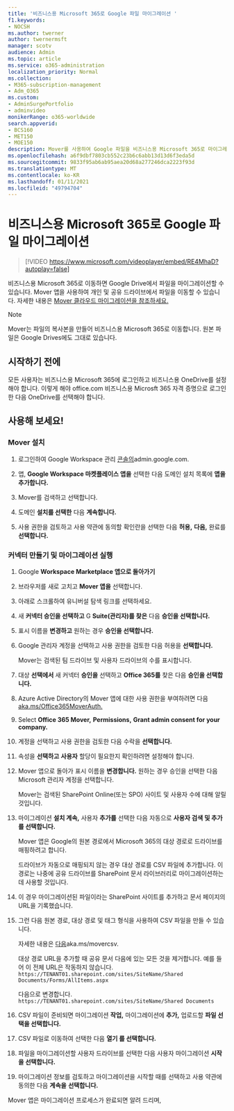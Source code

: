 ```yaml
---
title: '비즈니스용 Microsoft 365로 Google 파일 마이그레이션 '
f1.keywords:
- NOCSH
ms.author: twerner
author: twernermsft
manager: scotv
audience: Admin
ms.topic: article
ms.service: o365-administration
localization_priority: Normal
ms.collection:
- M365-subscription-management
- Adm_O365
ms.custom:
- AdminSurgePortfolio
- adminvideo
monikerRange: o365-worldwide
search.appverid:
- BCS160
- MET150
- MOE150
description: Mover를 사용하여 Google 파일을 비즈니스용 Microsoft 365로 마이그레이션하는 방법을 학습합니다.
ms.openlocfilehash: a6f9dbf7803cb552c23b6c6abb13d13d6f3eda5d
ms.sourcegitcommit: 9833f95ab6ab95aea20d68a277246dca2223f93d
ms.translationtype: MT
ms.contentlocale: ko-KR
ms.lasthandoff: 01/11/2021
ms.locfileid: "49794704"
---
```

# <a name="migrate-google-files-to-microsoft-365-for-business"></a>비즈니스용 Microsoft 365로 Google 파일 마이그레이션 

> [!VIDEO https://www.microsoft.com/videoplayer/embed/RE4MhaD?autoplay=false]

비즈니스용 Microsoft 365로 이동하면 Google Drive에서 파일을 마이그레이션할 수 있습니다. Mover 앱을 사용하여 개인 및 공유 드라이브에서 파일을 이동할 수 있습니다. 자세한 내용은 [Mover 클라우드 마이그레이션을 참조하세요.](https://docs.microsoft.com/sharepointmigration/mover-plan-migration)

> [!NOTE]
> Mover는 파일의 복사본을 만들어 비즈니스용 Microsoft 365로 이동합니다. 원본 파일은 Google Drives에도 그대로 있습니다.

## <a name="before-you-start"></a>시작하기 전에

모든 사용자는 비즈니스용 Microsoft 365에 로그인하고 비즈니스용 OneDrive를 설정해야 합니다. 이렇게 해야 office.com [](https://office.com)비즈니스용 Microsft 365 자격 증명으로 로그인한 다음 OneDrive를 선택해야 합니다.

## <a name="try-it"></a>사용해 보세요!

### <a name="install-mover"></a>Mover 설치

1. 로그인하여 Google Workspace 관리 [콘솔의](https://admin.google.com)admin.google.com.

1. 앱, **Google Workspace 마켓플레이스 앱을** 선택한 다음 도메인 설치 목록에 **앱을 추가합니다.** 

1. Mover를 검색하고 선택합니다.

1. 도메인 **설치를 선택한** 다음 **계속합니다.**

1. 사용 권한을 검토하고 사용 약관에 동의할 확인란을 선택한 다음 **허용,** **다음,** 완료를 **선택합니다.**

### <a name="create-connectors-and-run-the-migration"></a>커넥터 만들기 및 마이그레이션 실행

1. Google **Workspace Marketplace 앱으로 돌아가기**
1. 브라우저를 새로 고치고 **Mover 앱을** 선택합니다.
1. 아래로 스크롤하여 유니버설 탐색 링크를 선택하세요.
1. 새 **커넥터 승인을 선택하고** G **Suite(관리자)를 찾은** 다음 **승인을 선택합니다.**
1. 표시 이름을 **변경하고** 원하는 경우 **승인을 선택합니다.**
1. Google 관리자 계정을 선택하고 사용 권한을 검토한 다음 허용을 **선택합니다.**

    Mover는 검색된 팀 드라이브 및 사용자 드라이브의 수를 표시합니다. 

1. 대상 **선택에서** 새 커넥터 **승인을** 선택하고 **Office 365를** 찾은 다음 **승인을 선택합니다.**
1. Azure Active Directory의 Mover 앱에 대한 사용 권한을 부여하려면 다음 [aka.ms/Office365MoverAuth.](https://aka.ms/Office365MoverAuth)
1. Select **Office 365 Mover,** **Permissions,** **Grant admin consent for your company.**
1. 계정을 선택하고 사용 권한을 검토한 다음 수락을 **선택합니다.**
1. 속성을 **선택하고** **사용자** 할당이 필요한지 확인하려면 설정해야 합니다.
1. Mover 앱으로 돌아가 표시 이름을 **변경합니다.** 원하는 경우 승인을 선택한 다음 Microsoft 관리자 계정을 선택합니다.

    Mover는 검색된 SharePoint Online(또는 SPO) 사이트 및 사용자 수에 대해 알릴 것입니다.
1. 마이그레이션 **설치 계속,** 사용자 **추가를** 선택한 다음 자동으로 **사용자 검색 및 추가를 선택합니다.**

    Mover 앱은 Google의 원본 경로에서 Microsoft 365의 대상 경로로 드라이브를 매핑하려고 합니다. 

    드라이브가 자동으로 매핑되지 않는 경우 대상 경로를 CSV 파일에 추가합니다. 이 경로는 나중에 공유 드라이브를 SharePoint 문서 라이브러리로 마이그레이션하는 데 사용할 것입니다. 

1. 이 경우 마이그레이션된 파일이라는 SharePoint 사이트를 추가하고 문서 페이지의 URL을 기록했습니다. 
1. 그런 다음 원본 경로, 대상 경로 및 태그 형식을 사용하여 CSV 파일을 만들 수 있습니다. 

    자세한 내용은 [다음](https://docs.microsoft.com/sharepointmigration/mover-create-migration-csv)aka.ms/movercsv.

    대상 경로 URL을 추가할 때 공유 문서 다음에 있는 모든 것을 제거합니다. 예를 들어 이 전체 URL은 작동하지 않습니다. `https://TENANT01.sharepoint.com/sites/SiteName/Shared Documents/Forms/AllItems.aspx`

    다음으로 변경합니다. `https://TENANT01.sharepoint.com/sites/SiteName/Shared Documents`

1. CSV 파일이 준비되면 마이그레이션 **작업,** 마이그레이션에 **추가,** 업로드할 **파일 선택을 선택합니다.**
1. CSV 파일로 이동하여 선택한 다음 **열기 를 선택합니다.**
1. 파일을 마이그레이션할 사용자 드라이브를 선택한 다음 사용자 마이그레이션 **시작을 선택합니다.**
1. 마이그레이션 정보를 검토하고 마이그레이션을 시작할 때를 선택하고 사용 약관에 동의한 다음 **계속을** **선택합니다.**

Mover 앱은 마이그레이션 프로세스가 완료되면 알려 드리며,